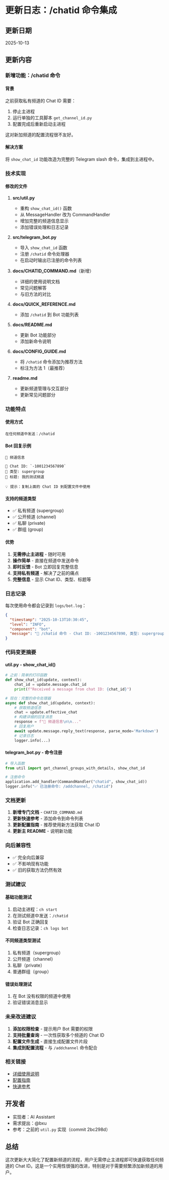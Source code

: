 # 更新日志：/chatid 命令集成

## 更新日期
2025-10-13

## 更新内容

### 新增功能：/chatid 命令

#### 背景
之前获取私有频道的 Chat ID 需要：
1. 停止主进程
2. 运行单独的工具脚本 `get_channel_id.py`
3. 配置完成后重新启动主进程

这对新加频道的配置流程很不友好。

#### 解决方案
将 `show_chat_id` 功能改造为完整的 Telegram slash 命令，集成到主进程中。

### 技术实现

#### 修改的文件

1. **src/util.py**
   - 重构 `show_chat_id()` 函数
   - 从 MessageHandler 改为 CommandHandler
   - 增加完整的频道信息显示
   - 添加错误处理和日志记录

2. **src/telegram_bot.py**
   - 导入 `show_chat_id` 函数
   - 注册 `/chatid` 命令处理器
   - 在启动时输出已注册的命令列表

3. **docs/CHATID_COMMAND.md**（新增）
   - 详细的使用说明文档
   - 常见问题解答
   - 与旧方法的对比

4. **docs/QUICK_REFERENCE.md**
   - 添加 `/chatid` 到 Bot 功能列表

5. **docs/README.md**
   - 更新 Bot 功能部分
   - 添加新命令说明

6. **docs/CONFIG_GUIDE.md**
   - 将 `/chatid` 命令添加为推荐方法
   - 标注为方法 1（最推荐）

7. **readme.md**
   - 更新频道管理与交互部分
   - 更新常见问题部分

### 功能特点

#### 使用方式
```
在任何频道中发送：/chatid
```

#### Bot 回复示例
```
📍 频道信息

💬 Chat ID: `-1001234567890`
📂 类型: supergroup
📌 标题: 我的测试频道

💡 提示：复制上面的 Chat ID 到配置文件中使用
```

#### 支持的频道类型
- ✅ 私有频道 (supergroup)
- ✅ 公开频道 (channel)
- ✅ 私聊 (private)
- ✅ 群组 (group)

#### 优势
1. **无需停止主进程** - 随时可用
2. **操作简单** - 直接在频道中发送命令
3. **即时反馈** - Bot 立即回复完整信息
4. **支持私有频道** - 解决了之前的痛点
5. **完整信息** - 显示 Chat ID、类型、标题等

### 日志记录

每次使用命令都会记录到 `logs/bot.log`：

```json
{
  "timestamp": "2025-10-13T10:30:45",
  "level": "INFO",
  "component": "bot",
  "message": "📍 /chatid 命令 - Chat ID: -1001234567890, 类型: supergroup, 标题: 我的测试频道"
}
```

### 代码变更摘要

#### util.py - show_chat_id()
```python
# 之前：简单的打印函数
def show_chat_id(update, context):
    chat_id = update.message.chat_id
    print(f"Received a message from chat ID: {chat_id}")

# 现在：完整的命令处理器
async def show_chat_id(update, context):
    # 获取频道信息
    chat = update.effective_chat
    # 构建详细的回复消息
    response = f"📍 频道信息\n\n..."
    # 回复用户
    await update.message.reply_text(response, parse_mode='Markdown')
    # 记录日志
    logger.info(...)
```

#### telegram_bot.py - 命令注册
```python
# 导入函数
from util import get_channel_groups_with_details, show_chat_id

# 注册命令
application.add_handler(CommandHandler("chatid", show_chat_id))
logger.info("✅ 已注册命令: /addchannel, /chatid")
```

### 文档更新

1. **新增专门文档** - `CHATID_COMMAND.md`
2. **更新快速参考** - 添加命令到命令列表
3. **更新配置指南** - 推荐使用新方法获取 Chat ID
4. **更新主 README** - 说明新功能

### 向后兼容性

- ✅ 完全向后兼容
- ✅ 不影响现有功能
- ✅ 旧的获取方法仍然有效

### 测试建议

#### 基础功能测试
1. 启动主进程：`ch start`
2. 在测试频道中发送：`/chatid`
3. 验证 Bot 正确回复
4. 检查日志记录：`ch logs bot`

#### 不同频道类型测试
1. 私有频道（supergroup）
2. 公开频道（channel）
3. 私聊（private）
4. 普通群组（group）

#### 错误处理测试
1. 在 Bot 没有权限的频道中使用
2. 验证错误消息显示

### 未来改进建议

1. **添加权限检查** - 提示用户 Bot 需要的权限
2. **支持批量查询** - 一次性获取多个频道的 Chat ID
3. **配置文件生成** - 直接生成配置文件片段
4. **集成到配置流程** - 与 `/addchannel` 命令配合

### 相关链接

- [详细使用说明](CHATID_COMMAND.md)
- [配置指南](CONFIG_GUIDE.md)
- [快速参考](QUICK_REFERENCE.md)

## 开发者
- 实现者：AI Assistant
- 需求提出：@bxu
- 参考：之前的 `util.py` 实现（commit 2bc298d）

## 总结

这次更新大大简化了配置新频道的流程，用户无需停止主进程即可快速获取任何频道的 Chat ID。这是一个实用性很强的改进，特别是对于需要频繁添加新频道的用户。

